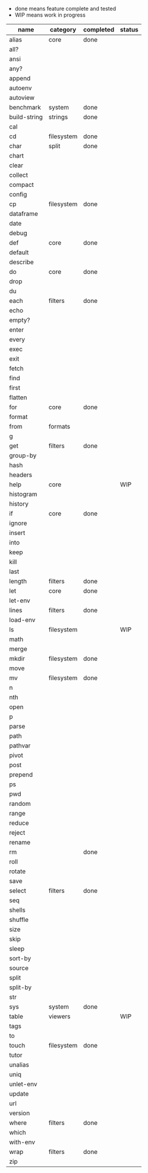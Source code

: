 
* done means feature complete and tested
* WIP means work in progress

|name|category|completed|status|
|-|-|-|-|
|alias|core|done||
|all?||||
|ansi||||
|any?||||
|append||||
|autoenv||||
|autoview||||
|benchmark|system|done||
|build-string|strings|done||
|cal||||
|cd|filesystem|done||
|char|split|done||
|chart||||
|clear||||
|collect||||
|compact||||
|config||||
|cp|filesystem|done||
|dataframe||||
|date||||
|debug||||
|def|core|done||
|default||||
|describe||||
|do|core|done||
|drop||||
|du||||
|each|filters|done||
|echo||||
|empty?||||
|enter||||
|every||||
|exec||||
|exit||||
|fetch||||
|find||||
|first||||
|flatten||||
|for|core|done||
|format||||
|from|formats|||
|g||||
|get|filters|done||
|group-by||||
|hash||||
|headers||||
|help|core||WIP|
|histogram||||
|history||||
|if|core|done||
|ignore||||
|insert||||
|into||||
|keep||||
|kill||||
|last||||
|length|filters|done||
|let|core|done||
|let-env||||
|lines|filters|done||
|load-env||||
|ls|filesystem||WIP|
|math||||
|merge||||
|mkdir|filesystem|done||
|move||||
|mv|filesystem|done||
|n||||
|nth||||
|open||||
|p||||
|parse||||
|path||||
|pathvar||||
|pivot||||
|post||||
|prepend||||
|ps||||
|pwd||||
|random||||
|range||||
|reduce||||
|reject||||
|rename||||
|rm||done||
|roll||||
|rotate||||
|save||||
|select|filters|done||
|seq||||
|shells||||
|shuffle||||
|size||||
|skip||||
|sleep||||
|sort-by||||
|source||||
|split||||
|split-by||||
|str||||
|sys|system|done||
|table|viewers||WIP|
|tags||||
|to||||
|touch|filesystem|done||
|tutor||||
|unalias||||
|uniq||||
|unlet-env||||
|update||||
|url||||
|version||||
|where|filters|done||
|which||||
|with-env||||
|wrap|filters|done||
|zip||||
